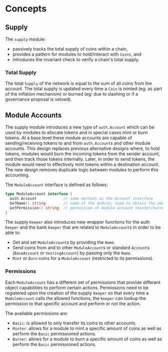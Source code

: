 # Concepts

## Supply

The `supply` module: 
 - passively tracks the total supply of coins within a chain, 
 - provides a pattern for modules to hold/interact with `Coins`, and 
 - introduces the invariant check to verify a chain's total supply.

### Total Supply

The total `Supply` of the network is equal to the sum of all coins from the
account. The total supply is updated every time a `Coin` is minted (eg: as part
of the inflation mechanism) or burned (eg: due to slashing or if a governance
proposal is vetoed).

## Module Accounts

The supply module introduces a new type of `auth.Account` which can be used by
modules to allocate tokens and in special cases mint or burn tokens.  At a base
level these module accounts are capable of sending/receiving tokens to and from
`auth.Account`s and other module accounts.  This design replaces previous
alternative designs where, to hold tokens, modules would burn the incoming
tokens from the sender account, and then track those tokens internally. Later,
in order to send tokens, the module would need to effectively mint tokens
within a destination account. The new design removes duplicate logic between
modules to perform this accounting.

The `ModuleAccount` interface is defined as follows:

```go
type ModuleAccount interface {
  auth.Account            // same methods as the Account interface
  GetName() string        // name of the module; used to obtain the address
  GetPermission() string  // permission of module account (minter/burner/holder)
}
```

The supply `Keeper` also introduces new wrapper functions for the auth `Keeper`
and the bank `Keeper` that are related to `ModuleAccount`s in order to be able
to:

- Get and set `ModuleAccount`s by providing the `Name`.
- Send coins from and to other `ModuleAccount`s or standard `Account`s
  (`BaseAccount` or `VestingAccount`) by passing only the `Name`.
- `Mint` or `Burn` coins for a `ModuleAccount` (restricted to its permissions).

### Permissions

Each `ModuleAccount` has a different set of permissions that provide different
object capabilities to perform certain actions. Permissions need to be
registered upon the creation of the supply `Keeper` so that every time a
`ModuleAccount` calls the allowed functions, the `Keeper` can lookup the
permission to that specific account and perform or not the action.

The available permissions are:

- `Basic`: is allowed to only transfer its coins to other accounts.
- `Minter`: allows for a module to mint a specific amount of coins as well as perform the `Basic` permissioned actions.
- `Burner`: allows for a module to burn a specific amount of coins as well as perform the `Basic` permissioned actions.
